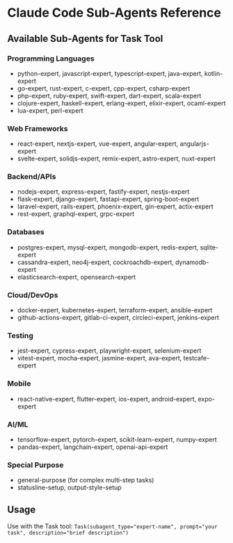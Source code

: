 # Claude Code Sub-Agents Reference

## Available Sub-Agents for Task Tool

### Programming Languages
- python-expert, javascript-expert, typescript-expert, java-expert, kotlin-expert
- go-expert, rust-expert, c-expert, cpp-expert, csharp-expert
- php-expert, ruby-expert, swift-expert, dart-expert, scala-expert
- clojure-expert, haskell-expert, erlang-expert, elixir-expert, ocaml-expert
- lua-expert, perl-expert

### Web Frameworks
- react-expert, nextjs-expert, vue-expert, angular-expert, angularjs-expert
- svelte-expert, solidjs-expert, remix-expert, astro-expert, nuxt-expert

### Backend/APIs
- nodejs-expert, express-expert, fastify-expert, nestjs-expert
- flask-expert, django-expert, fastapi-expert, spring-boot-expert
- laravel-expert, rails-expert, phoenix-expert, gin-expert, actix-expert
- rest-expert, graphql-expert, grpc-expert

### Databases
- postgres-expert, mysql-expert, mongodb-expert, redis-expert, sqlite-expert
- cassandra-expert, neo4j-expert, cockroachdb-expert, dynamodb-expert
- elasticsearch-expert, opensearch-expert

### Cloud/DevOps
- docker-expert, kubernetes-expert, terraform-expert, ansible-expert
- github-actions-expert, gitlab-ci-expert, circleci-expert, jenkins-expert

### Testing
- jest-expert, cypress-expert, playwright-expert, selenium-expert
- vitest-expert, mocha-expert, jasmine-expert, ava-expert, testcafe-expert

### Mobile
- react-native-expert, flutter-expert, ios-expert, android-expert, expo-expert

### AI/ML
- tensorflow-expert, pytorch-expert, scikit-learn-expert, numpy-expert
- pandas-expert, langchain-expert, openai-api-expert

### Special Purpose
- general-purpose (for complex multi-step tasks)
- statusline-setup, output-style-setup

## Usage
Use with the Task tool: `Task(subagent_type="expert-name", prompt="your task", description="brief description")`